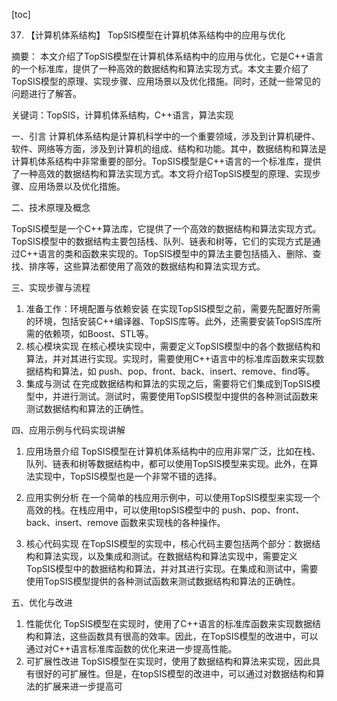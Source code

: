 
[toc]                    
                
                
37. 【计算机体系结构】 TopSIS模型在计算机体系结构中的应用与优化

摘要：
本文介绍了TopSIS模型在计算机体系结构中的应用与优化，它是C++语言的一个标准库，提供了一种高效的数据结构和算法实现方式。本文主要介绍了TopSIS模型的原理、实现步骤、应用场景以及优化措施。同时，还就一些常见的问题进行了解答。

关键词：TopSIS，计算机体系结构，C++语言，算法实现

一、引言
计算机体系结构是计算机科学中的一个重要领域，涉及到计算机硬件、软件、网络等方面，涉及到计算机的组成、结构和功能。其中，数据结构和算法是计算机体系结构中非常重要的部分。TopSIS模型是C++语言的一个标准库，提供了一种高效的数据结构和算法实现方式。本文将介绍TopSIS模型的原理、实现步骤、应用场景以及优化措施。

二、技术原理及概念

TopSIS模型是一个C++算法库，它提供了一个高效的数据结构和算法实现方式。TopSIS模型中的数据结构主要包括栈、队列、链表和树等，它们的实现方式是通过C++语言的类和函数来实现的。TopSIS模型中的算法主要包括插入、删除、查找、排序等，这些算法都使用了高效的数据结构和算法实现方式。

三、实现步骤与流程

1. 准备工作：环境配置与依赖安装
在实现TopSIS模型之前，需要先配置好所需的环境，包括安装C++编译器、TopSIS库等。此外，还需要安装TopSIS库所需的依赖项，如Boost、STL等。
2. 核心模块实现
在核心模块实现中，需要定义TopSIS模型中的各个数据结构和算法，并对其进行实现。实现时，需要使用C++语言中的标准库函数来实现数据结构和算法，如 push、pop、front、back、insert、remove、find等。
3. 集成与测试
在完成数据结构和算法的实现之后，需要将它们集成到TopSIS模型中，并进行测试。测试时，需要使用TopSIS模型中提供的各种测试函数来测试数据结构和算法的正确性。

四、应用示例与代码实现讲解

1. 应用场景介绍
TopSIS模型在计算机体系结构中的应用非常广泛，比如在栈、队列、链表和树等数据结构中，都可以使用TopSIS模型来实现。此外，在算法实现中，TopSIS模型也是一个非常不错的选择。
2. 应用实例分析
在一个简单的栈应用示例中，可以使用TopSIS模型来实现一个高效的栈。在栈应用中，可以使用topSIS模型中的 push、pop、front、back、insert、remove 函数来实现栈的各种操作。

3. 核心代码实现
在TopSIS模型的实现中，核心代码主要包括两个部分：数据结构和算法实现，以及集成和测试。在数据结构和算法实现中，需要定义TopSIS模型中的数据结构和算法，并对其进行实现。在集成和测试中，需要使用TopSIS模型提供的各种测试函数来测试数据结构和算法的正确性。

五、优化与改进

1. 性能优化
TopSIS模型在实现时，使用了C++语言的标准库函数来实现数据结构和算法，这些函数具有很高的效率。因此，在TopSIS模型的改进中，可以通过对C++语言标准库函数的优化来进一步提高性能。
2. 可扩展性改进
TopSIS模型在实现时，使用了数据结构和算法来实现，因此具有很好的可扩展性。但是，在topSIS模型的改进中，可以通过对数据结构和算法的扩展来进一步提高可

